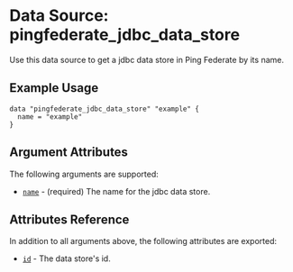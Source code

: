 # Data Source: pingfederate_jdbc_data_store

Use this data source to get a jdbc data store in Ping Federate by its name.

## Example Usage
```hcl
data "pingfederate_jdbc_data_store" "example" {
  name = "example"
}
```

## Argument Attributes
The following arguments are supported:

- [`name`](#name) - (required) The name for the jdbc data store.

## Attributes Reference

In addition to all arguments above, the following attributes are exported:

- [`id`](#id) - The data store's id.
